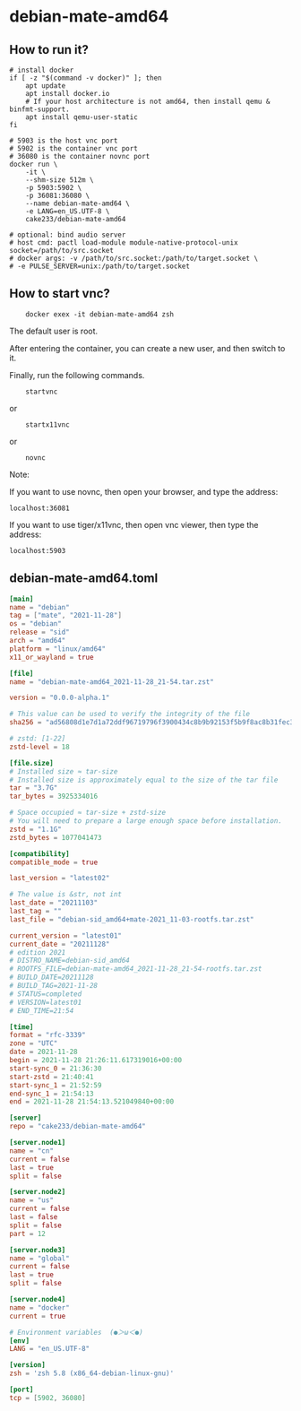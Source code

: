 # debian-mate-amd64

## How to run it?

```shell
# install docker
if [ -z "$(command -v docker)" ]; then
    apt update
    apt install docker.io
    # If your host architecture is not amd64, then install qemu & binfmt-support.
    apt install qemu-user-static
fi

# 5903 is the host vnc port
# 5902 is the container vnc port
# 36080 is the container novnc port
docker run \
    -it \
    --shm-size 512m \
    -p 5903:5902 \
    -p 36081:36080 \
    --name debian-mate-amd64 \
    -e LANG=en_US.UTF-8 \
    cake233/debian-mate-amd64

# optional: bind audio server
# host cmd: pactl load-module module-native-protocol-unix socket=/path/to/src.socket
# docker args: -v /path/to/src.socket:/path/to/target.socket \
# -e PULSE_SERVER=unix:/path/to/target.socket

```

## How to start vnc?

```shell
    docker exex -it debian-mate-amd64 zsh
```

The default user is root.

After entering the container, you can create a new user, and then switch to it.

Finally, run the following commands.

```shell
    startvnc
```

or

```shell
    startx11vnc
```

or

```shell
    novnc
```

Note:

If you want to use novnc, then open your browser, and type the address:

```
localhost:36081
```

If you want to use tiger/x11vnc, then open vnc viewer, then type the address:

```
localhost:5903
```

## debian-mate-amd64.toml

```toml
[main]
name = "debian"
tag = ["mate", "2021-11-28"]
os = "debian"
release = "sid"
arch = "amd64"
platform = "linux/amd64"
x11_or_wayland = true

[file]
name = "debian-mate-amd64_2021-11-28_21-54.tar.zst"

version = "0.0.0-alpha.1"

# This value can be used to verify the integrity of the file
sha256 = "ad56808d1e7d1a72ddf96719796f3900434c8b9b92153f5b9f8ac8b31fec3f14"

# zstd: [1-22]
zstd-level = 18

[file.size]
# Installed size ≈ tar-size
# Installed size is approximately equal to the size of the tar file
tar = "3.7G"
tar_bytes = 3925334016

# Space occupied ≈ tar-size + zstd-size
# You will need to prepare a large enough space before installation.
zstd = "1.1G"
zstd_bytes = 1077041473

[compatibility]
compatible_mode = true

last_version = "latest02"

# The value is &str, not int
last_date = "20211103"
last_tag = ""
last_file = "debian-sid_amd64+mate-2021_11-03-rootfs.tar.zst"

current_version = "latest01"
current_date = "20211128"
# edition 2021
# DISTRO_NAME=debian-sid_amd64
# ROOTFS_FILE=debian-mate-amd64_2021-11-28_21-54-rootfs.tar.zst
# BUILD_DATE=20211128
# BUILD_TAG=2021-11-28
# STATUS=completed
# VERSION=latest01
# END_TIME=21:54

[time]
format = "rfc-3339"
zone = "UTC"
date = 2021-11-28
begin = 2021-11-28 21:26:11.617319016+00:00
start-sync_0 = 21:36:30
start-zstd = 21:40:41
start-sync_1 = 21:52:59
end-sync_1 = 21:54:13
end = 2021-11-28 21:54:13.521049840+00:00

[server]
repo = "cake233/debian-mate-amd64"

[server.node1]
name = "cn"
current = false
last = true
split = false

[server.node2]
name = "us"
current = false
last = false
split = false
part = 12

[server.node3]
name = "global"
current = false
last = true
split = false

[server.node4]
name = "docker"
current = true

# Environment variables  (●＞ω＜●)
[env]
LANG = "en_US.UTF-8"

[version]
zsh = 'zsh 5.8 (x86_64-debian-linux-gnu)'

[port]
tcp = [5902, 36080]
```
